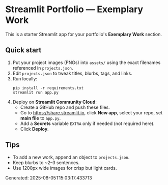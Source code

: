 # Streamlit Portfolio — Exemplary Work

This is a starter Streamlit app for your portfolio's **Exemplary Work** section.

## Quick start
1. Put your project images (PNGs) into `assets/` using the exact filenames referenced in `projects.json`.
2. Edit `projects.json` to tweak titles, blurbs, tags, and links.
3. Run locally:
   ```
   pip install -r requirements.txt
   streamlit run app.py
   ```
4. Deploy on **Streamlit Community Cloud**:
   - Create a GitHub repo and push these files.
   - Go to https://share.streamlit.io, click **New app**, select your repo, set **main file** to `app.py`.
   - Add a **Secrets** variable `EXTRA` only if needed (not required here).
   - Click **Deploy**.

## Tips
- To add a new work, append an object to `projects.json`.
- Keep blurbs to ~2–3 sentences.
- Use 1200px wide images for crisp but light cards.

Generated: 2025-08-05T15:03:17.433713
